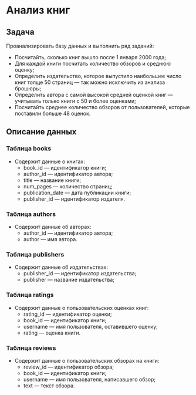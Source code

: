 # Анализ книг

## Задача
Проанализировать базу данных и выполнить ряд заданий:
- Посчитайть, сколько книг вышло после 1 января 2000 года;
- Для каждой книги посчитать количество обзоров и среднюю оценку;
- Определить издательство, которое выпустило наибольшее число книг толще 50 страниц — так можно исключить из анализа брошюры;
- Определить автора с самой высокой средней оценкой книг — учитывать только книги с 50 и более оценками;
- Посчитайть среднее количество обзоров от пользователей, которые поставили больше 48 оценок.
## Описание данных
### Таблица books
* Содержит данные о книгах:
    * book_id — идентификатор книги;
    * author_id — идентификатор автора;
    * title — название книги;
    * num_pages — количество страниц;
    * publication_date — дата публикации книги;
    * publisher_id — идентификатор издателя.

### Таблица authors
* Содержит данные об авторах:
    * author_id — идентификатор автора;
    * author — имя автора.

### Таблица publishers
* Содержит данные об издательствах:
    * publisher_id — идентификатор издательства;
    * publisher — название издательства;

### Таблица ratings
* Содержит данные о пользовательских оценках книг:
    * rating_id — идентификатор оценки;
    * book_id — идентификатор книги;
    * username — имя пользователя, оставившего оценку;
    * rating — оценка книги.

### Таблица reviews
* Содержит данные о пользовательских обзорах на книги:
    * review_id — идентификатор обзора;
    * book_id — идентификатор книги;
    * username — имя пользователя, написавшего обзор;
    * text — текст обзора.    
